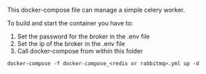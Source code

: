 This docker-compose file can manage a simple celery worker.

To build and start the container you have to:

1. Set the password for the broker in the .env file
2. Set the ip of the broker in the .env file
3. Call docker-compose from within this folder

~~~
docker-compose -f docker-compose_<redis or rabbitmq>.yml up -d
~~~
